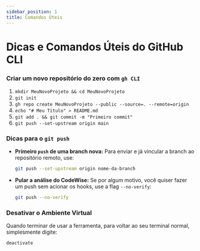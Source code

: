 ```yaml
---
sidebar_position: 1
title: Comandos Úteis
---
```


# Dicas e Comandos Úteis do GitHub CLI

### Criar um novo repositório do zero com `gh CLI`
1.  `mkdir MeuNovoProjeto && cd MeuNovoProjeto`
2.  `git init`
3.  `gh repo create MeuNovoProjeto --public --source=. --remote=origin`
4.  `echo "# Meu Título" > README.md`
5.  `git add . && git commit -m "Primeiro commit"`
6.  `git push --set-upstream origin main`

### Dicas para o `git push`
* **Primeiro `push` de uma branch nova:** Para enviar e já vincular a branch ao repositório remoto, use:
    ```bash
    git push --set-upstream origin nome-da-branch
    ```
* **Pular a análise do CodeWise:** Se por algum motivo, você quiser fazer um push sem acionar os hooks, use a flag `--no-verify`:
    ```bash
    git push --no-verify
    ```

### Desativar o Ambiente Virtual
Quando terminar de usar a ferramenta, para voltar ao seu terminal normal, simplesmente digite:
```bash
deactivate
```
